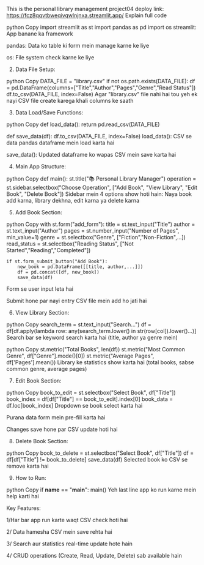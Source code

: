 This is the personal library management project04 
deploy link: https://fcz8qqvtbweqivqwlnjnxa.streamlit.app/
Explain full code 

python
Copy
import streamlit as st
import pandas as pd
import os
streamlit: App banane ka framework

pandas: Data ko table ki form mein manage karne ke liye

os: File system check karne ke liye

2. Data File Setup:

python
Copy
DATA_FILE = "library.csv"
if not os.path.exists(DATA_FILE):
    df = pd.DataFrame(columns=["Title","Author","Pages","Genre","Read Status"])
    df.to_csv(DATA_FILE, index=False)
Agar "library.csv" file nahi hai tou yeh ek nayi CSV file create karega khali columns ke saath

3. Data Load/Save Functions:

python
Copy
def load_data():
    return pd.read_csv(DATA_FILE)

def save_data(df):
    df.to_csv(DATA_FILE, index=False)
load_data(): CSV se data pandas dataframe mein load karta hai

save_data(): Updated dataframe ko wapas CSV mein save karta hai

4. Main App Structure:

python
Copy
def main():
    st.title("📚 Personal Library Manager")
    operation = st.sidebar.selectbox("Choose Operation", ["Add Book", "View Library", "Edit Book", "Delete Book"])
Sidebar mein 4 options show hoti hain: Naya book add karna, library dekhna, edit karna ya delete karna

5. Add Book Section:

python
Copy
with st.form("add_form"):
    title = st.text_input("Title")
    author = st.text_input("Author")
    pages = st.number_input("Number of Pages", min_value=1)
    genre = st.selectbox("Genre", ["Fiction","Non-Fiction",...])
    read_status = st.selectbox("Reading Status", ["Not Started","Reading","Completed"])
    
    if st.form_submit_button("Add Book"):
        new_book = pd.DataFrame([[title, author,...]])
        df = pd.concat([df, new_book])
        save_data(df)
Form se user input leta hai

Submit hone par nayi entry CSV file mein add ho jati hai

6. View Library Section:

python
Copy
search_term = st.text_input("Search...")
df = df[df.apply(lambda row: any(search_term.lower() in str(row[col]).lower()...)]
Search bar se keyword search karta hai (title, author ya genre mein)

python
Copy
st.metric("Total Books", len(df))
st.metric("Most Common Genre", df["Genre"].mode()[0])
st.metric("Average Pages", df['Pages'].mean())
Library ke statistics show karta hai (total books, sabse common genre, average pages)

7. Edit Book Section:

python
Copy
book_to_edit = st.selectbox("Select Book", df["Title"])
book_index = df[df["Title"] == book_to_edit].index[0]
book_data = df.loc[book_index]
Dropdown se book select karta hai

Purana data form mein pre-fill karta hai

Changes save hone par CSV update hoti hai

8. Delete Book Section:

python
Copy
book_to_delete = st.selectbox("Select Book", df["Title"])
df = df[df["Title"] != book_to_delete]
save_data(df)
Selected book ko CSV se remove karta hai

9. How to Run:

python
Copy
if __name__ == "__main__":
    main()
Yeh last line app ko run karne mein help karti hai

Key Features:

1/Har bar app run karte waqt CSV check hoti hai

2/ Data hamesha CSV mein save rehta hai

3/ Search aur statistics real-time update hote hain

4/ CRUD operations (Create, Read, Update, Delete) sab available hain
